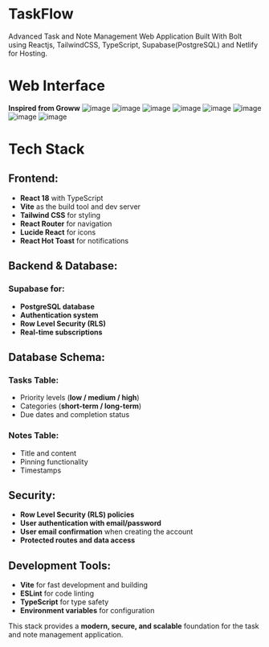 # TaskFlow
Advanced Task and Note Management Web Application Built With Bolt using Reactjs, TailwindCSS, TypeScript, Supabase(PostgreSQL) and Netlify for Hosting.

# Web Interface
**Inspired from Groww**
![image](https://github.com/user-attachments/assets/1439de1b-cd0a-4c27-9633-8066e807754b)
![image](https://github.com/user-attachments/assets/3a87dda5-697b-4889-8074-92d4b7fa32a7)
![image](https://github.com/user-attachments/assets/d63015ce-1ac9-44b6-9251-2c7b4e38a329)
![image](https://github.com/user-attachments/assets/0b3611af-d457-4285-806b-6b3a30b814a1)
![image](https://github.com/user-attachments/assets/75a1c54a-fefe-40e8-8205-93b068b48ed8)
![image](https://github.com/user-attachments/assets/0b662544-7ccd-4ff5-ae1f-a601b5e72f34)
![image](https://github.com/user-attachments/assets/89e97cb7-764d-4ccc-8963-24a5f3e0e9a2)
![image](https://github.com/user-attachments/assets/628231ec-1549-46cc-9540-f158c0175e39)

# Tech Stack

## Frontend:
- **React 18** with TypeScript
- **Vite** as the build tool and dev server
- **Tailwind CSS** for styling
- **React Router** for navigation
- **Lucide React** for icons
- **React Hot Toast** for notifications

## Backend & Database:
### Supabase for:
- **PostgreSQL database**
- **Authentication system**
- **Row Level Security (RLS)**
- **Real-time subscriptions**

## Database Schema:
### Tasks Table:
- Priority levels (**low / medium / high**)
- Categories (**short-term / long-term**)
- Due dates and completion status

### Notes Table:
- Title and content
- Pinning functionality
- Timestamps

## Security:
- **Row Level Security (RLS) policies**
- **User authentication with email/password**
- **User email confirmation** when creating the account
- **Protected routes and data access**

## Development Tools:
- **Vite** for fast development and building
- **ESLint** for code linting
- **TypeScript** for type safety
- **Environment variables** for configuration

This stack provides a **modern, secure, and scalable** foundation for the task and note management application.


